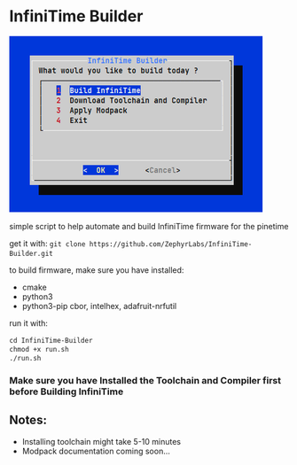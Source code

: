 # InfiniTime Builder

![Preview](Preview.png "Image Preview")

simple script to help automate and build InfiniTime firmware for the pinetime

get it with:
`git clone https://github.com/ZephyrLabs/InfiniTime-Builder.git`

to build firmware, make sure you have installed:
* cmake
* python3
* python3-pip cbor, intelhex, adafruit-nrfutil

run it with:
```
cd InfiniTime-Builder
chmod +x run.sh
./run.sh
```

### Make sure you have Installed the Toolchain and Compiler first before Building InfiniTime


## Notes:
* Installing toolchain might take 5-10 minutes
* Modpack documentation coming soon...